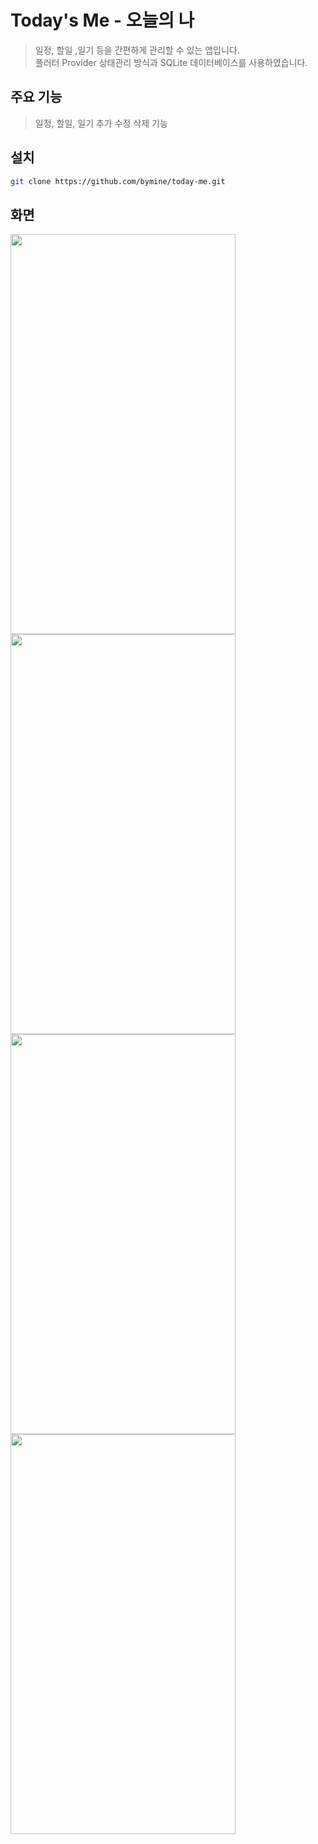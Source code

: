 # Today's Me - 오늘의 나
> 일정, 할일 ,일기 등을 간편하게 관리할 수 있는 앱입니다.\
> 플러터 Provider 상태관리 방식과 SQLite 데이터베이스를 사용하였습니다.

## 주요 기능
> 일정, 할일, 일기 추가 수정 삭제 기능 



## 설치

```sh
git clone https://github.com/bymine/today-me.git
```

## 화면
<img src="https://user-images.githubusercontent.com/71866185/167249241-5021a46a-d06f-4f55-a648-1981ba35a03a.png" width="360" height="640" />
<img src="https://user-images.githubusercontent.com/71866185/167249242-3f0af430-bbb2-4166-acc4-7af98aa66464.png" width="360" height="640" />
<img src="https://user-images.githubusercontent.com/71866185/167249244-7cf221a1-a64f-489a-baeb-5f85c5c1a0cc.png" width="360" height="640" />
<img src="https://user-images.githubusercontent.com/71866185/167249245-06c90be6-5d05-4444-8264-1dfcf5e1ce41.png" width="360" height="640" />



